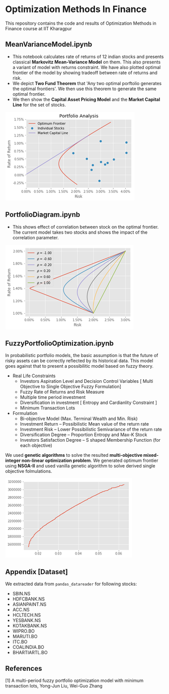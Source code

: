 # Optimization Methods In Finance
This repository contains the code and results of Optimization Methods in Finance course at IIT Kharagpur

## MeanVarianceModel.ipynb	
- This notebook calculates rate of returns of 12 indian stocks and presents classical **Markovitz Mean-Variance Model** on them. This also presents a variant of model with returns constraint. We have also plotted optimal frontier of the model by showing tradeoff between rate of returns and risk. 
- We depict **Two Fund Theorem** that 'Any two optimal porftolio generates the optimal frontiers'. We then use this theorem to generate the same optimal frontier.
- We then show the **Capital Asset Pricing Model** and the **Market Capital Line** for the set of stocks.

![Capital Asset Pricing Model](images/im2.png)

## PortfolioDiagram.ipynb
- This shows effect of correlation between stock on the optimal frontier. The current model takes two stocks and shows the impact of the correlation parameter.

![Portfolio Diagram](images/im1.png)


## FuzzyPortfolioOptimization.ipynb

In probabilistic portfolio models, the basic assumption is that the future of risky assets
can be correctly reflected by its historical data. This model goes against that to present a possibilitic model based on fuzzy theory. 

- Real Life Constraints
  - Investors Aspiration Level and Decision Control Variables [ Multi Objective to Single Objective Fuzzy Formulation]
  - Fuzzy Rate of Returns and Risk Measure
  - Multiple time period investment
  - Diversification in investment [ Entropy and Cardianlity Constraint ]
  - Minimum Transaction Lots 
- Formulation 
  - Bi-objective Model (Max. Terminal Wealth and Min. Risk)
  - Investment Return – Possibilistic Mean value of the return rate
  - Investment Risk – Lower Possibilistic Semivariance of the return rate
  - Diversification Degree – Proportion Entropy and Max-K Stock
  - Investors Satisfaction Degree – S shaped Membership Function (for each objective)

We used **genetic algorithms** to solve the resulted **multi-objective mixed-integer non-linear optimization problem**. We generated optimum frontier using **NSGA-II** and used vanilla genetic algorithm to solve derived single objective folmulations.

![Fuzzy Optimum Frontier](images/im3.png)

## Appendix [Dataset]
We extracted data from `pandas_datareader` for following stocks:
- SBIN.NS
- HDFCBANK.NS
- ASIANPAINT.NS
- ACC.NS
- HCLTECH.NS
- YESBANK.NS
- KOTAKBANK.NS
- WIPRO.BO
- MARUTI.BO
- ITC.BO
- COALINDIA.BO
- BHARTIARTL.BO

## References 
[1] A multi-period fuzzy portfolio optimization model with minimum transaction lots, Yong-Jun Liu, Wei-Guo Zhang

